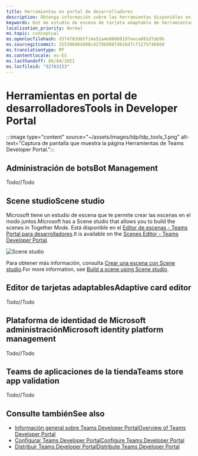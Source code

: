 ```yaml
---
title: Herramientas en portal de desarrolladores
description: Obtenga información sobre las herramientas disponibles en el Portal de desarrolladores.
keywords: bot de estudio de escena de tarjeta adaptable de herramientas
localization_priority: Normal
ms.topic: conceptual
ms.openlocfilehash: d374f83db5f14e52a4e88860197eeca881d7ab9b
ms.sourcegitcommit: 25539046d408c4270b988fd826d7cf1275f4b9dd
ms.translationtype: MT
ms.contentlocale: es-ES
ms.lasthandoff: 06/04/2021
ms.locfileid: "52763153"
---
```

# <a name="tools-in-developer-portal"></a><span data-ttu-id="1f9bf-104">Herramientas en portal de desarrolladores</span><span class="sxs-lookup"><span data-stu-id="1f9bf-104">Tools in Developer Portal</span></span>

:::image type="content" source="~/assets/images/tdp/tdp_tools_1.png" alt-text="Captura de pantalla que muestra la página Herramientas de Teams Developer Portal.":::

## <a name="bot-management"></a><span data-ttu-id="1f9bf-106">Administración de bots</span><span class="sxs-lookup"><span data-stu-id="1f9bf-106">Bot Management</span></span>

<span data-ttu-id="1f9bf-107">Todo</span><span class="sxs-lookup"><span data-stu-id="1f9bf-107">//Todo</span></span>

## <a name="scene-studio"></a><span data-ttu-id="1f9bf-108">Scene studio</span><span class="sxs-lookup"><span data-stu-id="1f9bf-108">Scene studio</span></span>

<span data-ttu-id="1f9bf-109">Microsoft tiene un estudio de escena que te permite crear las escenas en el modo juntos.</span><span class="sxs-lookup"><span data-stu-id="1f9bf-109">Microsoft has a Scene studio that allows you to build the scenes in Together Mode.</span></span> <span data-ttu-id="1f9bf-110">Está disponible en el [Editor de escenas - Teams Portal para desarrolladores](https://dev.teams.microsoft.com/scenes).</span><span class="sxs-lookup"><span data-stu-id="1f9bf-110">It is available on the [Scenes Editor - Teams Developer Portal](https://dev.teams.microsoft.com/scenes).</span></span>

![Scene studio](~/assets/images/apps-in-meetings/scene-design-studio.png)

<span data-ttu-id="1f9bf-112">Para obtener más información, consulta [Crear una escena con Scene studio](../apps-in-teams-meetings/teams-together-mode.md#build-a-scene-using-the-scene-studio).</span><span class="sxs-lookup"><span data-stu-id="1f9bf-112">For more information, see [Build a scene using Scene studio](../apps-in-teams-meetings/teams-together-mode.md#build-a-scene-using-the-scene-studio).</span></span>

## <a name="adaptive-card-editor"></a><span data-ttu-id="1f9bf-113">Editor de tarjetas adaptables</span><span class="sxs-lookup"><span data-stu-id="1f9bf-113">Adaptive card editor</span></span>

<span data-ttu-id="1f9bf-114">Todo</span><span class="sxs-lookup"><span data-stu-id="1f9bf-114">//Todo</span></span>

## <a name="microsoft-identity-platform-management"></a><span data-ttu-id="1f9bf-115">Plataforma de identidad de Microsoft administración</span><span class="sxs-lookup"><span data-stu-id="1f9bf-115">Microsoft identity platform management</span></span>

<span data-ttu-id="1f9bf-116">Todo</span><span class="sxs-lookup"><span data-stu-id="1f9bf-116">//Todo</span></span>

## <a name="teams-store-app-validation"></a><span data-ttu-id="1f9bf-117">Teams de aplicaciones de la tienda</span><span class="sxs-lookup"><span data-stu-id="1f9bf-117">Teams store app validation</span></span>

<span data-ttu-id="1f9bf-118">Todo</span><span class="sxs-lookup"><span data-stu-id="1f9bf-118">//Todo</span></span>

## <a name="see-also"></a><span data-ttu-id="1f9bf-119">Consulte también</span><span class="sxs-lookup"><span data-stu-id="1f9bf-119">See also</span></span>

* [<span data-ttu-id="1f9bf-120">Información general sobre Teams Developer Portal</span><span class="sxs-lookup"><span data-stu-id="1f9bf-120">Overview of Teams Developer Portal</span></span>](~/concepts/build-and-test/teams-developer-portal.md)
* [<span data-ttu-id="1f9bf-121">Configurar Teams Developer Portal</span><span class="sxs-lookup"><span data-stu-id="1f9bf-121">Configure Teams Developer Portal</span></span>](~/concepts/tdp-configuration.md)
* [<span data-ttu-id="1f9bf-122">Distribuir Teams Developer Portal</span><span class="sxs-lookup"><span data-stu-id="1f9bf-122">Distribute Teams Developer Portal</span></span>](~/concepts/tdp-distribute.md)